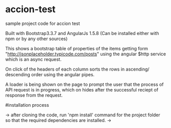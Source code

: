 # accion-test
sample project code for accion test



Built with Bootstrap3.3.7 and AngularJs 1.5.8 (Can be installed either with npm or by any other sources)

This shows a bootstrap table of properties of the items getting form "http://jsonplaceholder.typicode.com/posts" using the angular $http service which is an async request.

On click of the headers of each column sorts the rows in ascending/ descending order using the angular pipes.

A loader is being shown on the page to prompt the user that the process of API request is in progress, which on hides after the successful reciept of response from the request.


#installation process

-> after cloning the code, run 'npm install' command for the project folder so that the required dependencies are installed.
->


